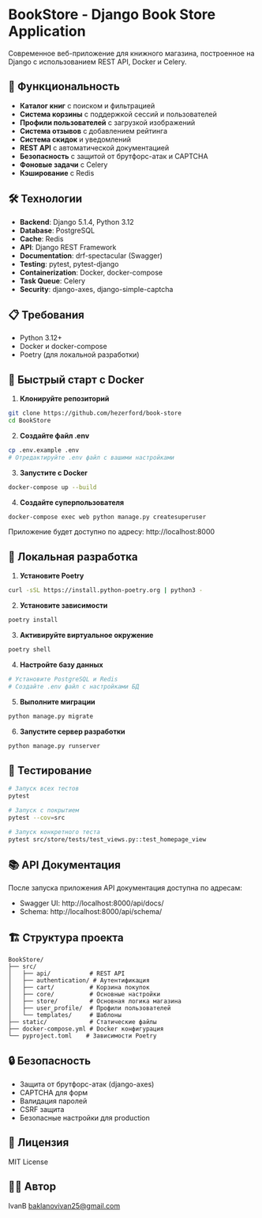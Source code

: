 # BookStore - Django Book Store Application

Современное веб-приложение для книжного магазина, построенное на Django с использованием REST API, Docker и Celery.

## 🚀 Функциональность

- **Каталог книг** с поиском и фильтрацией
- **Система корзины** с поддержкой сессий и пользователей
- **Профили пользователей** с загрузкой изображений
- **Система отзывов** с добавлением рейтинга
- **Система скидок** и уведомлений
- **REST API** с автоматической документацией
- **Безопасность** с защитой от брутфорс-атак и CAPTCHA
- **Фоновые задачи** с Celery
- **Кэширование** с Redis

## 🛠 Технологии

- **Backend**: Django 5.1.4, Python 3.12
- **Database**: PostgreSQL
- **Cache**: Redis
- **API**: Django REST Framework
- **Documentation**: drf-spectacular (Swagger)
- **Testing**: pytest, pytest-django
- **Containerization**: Docker, docker-compose
- **Task Queue**: Celery
- **Security**: django-axes, django-simple-captcha

## 📋 Требования

- Python 3.12+
- Docker и docker-compose
- Poetry (для локальной разработки)

## 🚀 Быстрый старт с Docker

1. **Клонируйте репозиторий**

```bash
git clone https://github.com/hezerford/book-store
cd BookStore
```

2. **Создайте файл .env**

```bash
cp .env.example .env
# Отредактируйте .env файл с вашими настройками
```

3. **Запустите с Docker**

```bash
docker-compose up --build
```

4. **Создайте суперпользователя**

```bash
docker-compose exec web python manage.py createsuperuser
```

Приложение будет доступно по адресу: http://localhost:8000

## 🔧 Локальная разработка

1. **Установите Poetry**

```bash
curl -sSL https://install.python-poetry.org | python3 -
```

2. **Установите зависимости**

```bash
poetry install
```

3. **Активируйте виртуальное окружение**

```bash
poetry shell
```

4. **Настройте базу данных**

```bash
# Установите PostgreSQL и Redis
# Создайте .env файл с настройками БД
```

5. **Выполните миграции**

```bash
python manage.py migrate
```

6. **Запустите сервер разработки**

```bash
python manage.py runserver
```

## 🧪 Тестирование

```bash
# Запуск всех тестов
pytest

# Запуск с покрытием
pytest --cov=src

# Запуск конкретного теста
pytest src/store/tests/test_views.py::test_homepage_view
```

## 📚 API Документация

После запуска приложения API документация доступна по адресам:

- Swagger UI: http://localhost:8000/api/docs/
- Schema: http://localhost:8000/api/schema/

## 🏗 Структура проекта

```
BookStore/
├── src/
│   ├── api/           # REST API
│   ├── authentication/ # Аутентификация
│   ├── cart/          # Корзина покупок
│   ├── core/          # Основные настройки
│   ├── store/         # Основная логика магазина
│   ├── user_profile/  # Профили пользователей
│   └── templates/     # Шаблоны
├── static/            # Статические файлы
├── docker-compose.yml # Docker конфигурация
└── pyproject.toml    # Зависимости Poetry
```

## 🔒 Безопасность

- Защита от брутфорс-атак (django-axes)
- CAPTCHA для форм
- Валидация паролей
- CSRF защита
- Безопасные настройки для production

## 📝 Лицензия

MIT License

## 👨‍💻 Автор

IvanB <baklanovivan25@gmail.com>
